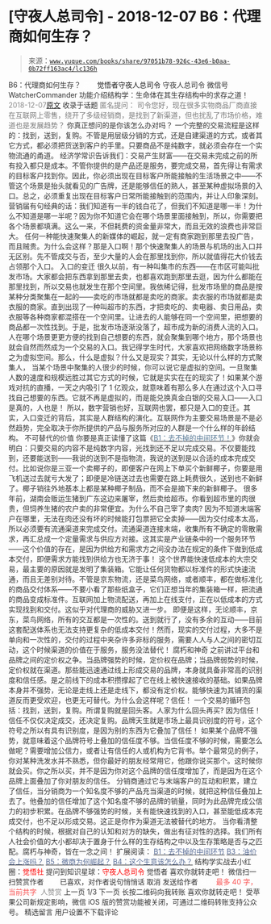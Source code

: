 # [守夜人总司令] - 2018-12-07 B6：代理商如何生存？

> 来源：[`www.yuque.com/books/share/97051b78-926c-43e6-b0aa-0b72ff163ac4/lc136h`](https://www.yuque.com/books/share/97051b78-926c-43e6-b0aa-0b72ff163ac4/lc136h)

<ne-p id="520f42f3293818f927861ebbd5b15da4_p_0" data-lake-id="520f42f3293818f927861ebbd5b15da4_p_0"><ne-text id="u9a41c469" style="color: rgb(51, 51, 51);">B6：代理商如何生存？</ne-text></ne-p> <ne-p id="9b71f31bc014dd91ec7a19940534ada8" data-lake-id="9b71f31bc014dd91ec7a19940534ada8"><ne-text id="u7a627147" ne-fontsize="12" style="color: rgb(255, 255, 255);">原创</ne-text><ne-text id="u9f1e00f2" ne-fontsize="14">觉悟者</ne-text><ne-text id="uf46f1d52" ne-fontsize="14">守夜人总司令</ne-text></ne-p> <ne-p id="bbc0dfb424722d09d60a6989fcdd0bef" data-lake-id="bbc0dfb424722d09d60a6989fcdd0bef"><ne-text id="uc7bf42b4" ne-fontsize="14" ne-bold="true" style="color: rgb(51, 51, 51);">守夜人总司令</ne-text></ne-p> <ne-p id="7da70c9dafb7676760d8dc1d58695246" data-lake-id="7da70c9dafb7676760d8dc1d58695246"><ne-text id="u2a4ec38d" ne-fontsize="14" style="color: rgb(51, 51, 51);">微信号</ne-text><ne-text id="ued43ef39" ne-fontsize="14" style="color: rgb(51, 51, 51);">WatcherCommander</ne-text></ne-p> <ne-p id="ef01a0deec93a5290fbe13b686be723c" data-lake-id="ef01a0deec93a5290fbe13b686be723c"><ne-text id="ua43146aa" ne-fontsize="14" style="color: rgb(51, 51, 51);">功能介绍</ne-text><ne-text id="ud85785bd" ne-fontsize="14" style="color: rgb(51, 51, 51);">结构学：生命体在其生存结构中的求存之道！</ne-text></ne-p> <ne-p id="adff294d1c5a75a7d5cb18ff1b1c2ae3" data-lake-id="adff294d1c5a75a7d5cb18ff1b1c2ae3"><ne-text id="u03de77a5" style="color: rgb(140, 140, 140);">2018-12-07</ne-text>[<ne-text id="u117db21f" ne-fontsize="14">原文</ne-text>](https://mp.weixin.qq.com/s?__biz=MzAxNDk1NjI2Mw==&mid=2247484095&idx=1&sn=92e2cd9f9c61b8f617f17a3d02139881&chksm=9b8a2137acfda8219dbbef087254bb64ac270538aa6e2448fbbe7d63866a381bbd1dbaf115ba&scene=27#wechat_redirect&cpage=453)</ne-p> <ne-p id="83c34e750fc5e48de1797f472d429620" data-lake-id="83c34e750fc5e48de1797f472d429620"><ne-text id="u607e3f94" style="color: rgb(51, 51, 51);">收录于话题</ne-text></ne-p> <ne-p id="ccdee483b281c78d7af04ef203f728a2" data-lake-id="ccdee483b281c78d7af04ef203f728a2"><ne-text id="uaa7a6a74" ne-fontsize="14" style="color: rgb(122, 122, 122);">匿名提问： 司令您好，现在很多实物商品厂商直接在互联网上零售，绕开了多级经销商，是找到了新渠道，但也扰乱了市场价格，难道也是发展趋势？</ne-text></ne-p> <ne-p id="ffaef62e995bc062e9294421fc86bcf8" data-lake-id="ffaef62e995bc062e9294421fc86bcf8"><ne-text id="u1d9d57c1" style="color: rgb(51, 51, 51);">你真正想问的是你该怎么办对吗？</ne-text></ne-p> <ne-p id="56cd82a0807ff21d1db3b18ebbc37dbf" data-lake-id="56cd82a0807ff21d1db3b18ebbc37dbf"><ne-text id="ud520a43f" ne-bold="true" style="color: rgb(51, 51, 51);">一个完整的交易流程是这样的：找到，送到，复购。</ne-text><ne-text id="u73e4acb6" style="color: rgb(51, 51, 51);">不管是用层级分销的方式，还是自建渠道的方式，或者其它方式，都必须把货送到客户的手里。只要商品不是纯数字，就必须会存在一个实物流通的甬道。</ne-text></ne-p> <ne-p id="cd016b3acfa1dc5618bdd6128d4dd909" data-lake-id="cd016b3acfa1dc5618bdd6128d4dd909"><ne-text id="uf4b36cb1" style="color: rgb(51, 51, 51);">经济学常识告诉我们：</ne-text><ne-text id="u307d2a18" ne-bold="true" style="color: rgb(51, 51, 51);">交易产生财富——在交易未完成之前的所有投入都只是成本。</ne-text><ne-text id="uf383f199" style="color: rgb(51, 51, 51);">不管你提供的是产品还是服务，要完成交易，首先得让有需求的目标客户找到你。因此，你必须出现在目标客户所能接触的生活场景之中——不管这个场景是抬头就看见的广告牌，还是能够信任的熟人，甚至某种虚拟场景的入口。总之，必须重复出现在目标客户日常所能接触到的范围内，并让人印象深刻。</ne-text></ne-p> <ne-p id="c2ed56d00aa98378e6b3f8da0355eb2f" data-lake-id="c2ed56d00aa98378e6b3f8da0355eb2f"><ne-text id="u73939ef5" style="color: rgb(51, 51, 51);">营销届有句经典的话：</ne-text><ne-text id="u842217d1" ne-bold="true" style="color: rgb(51, 51, 51);">我们知道有一半的钱白花了，但我们不知道是哪一半！</ne-text><ne-text id="u9e20d1df" style="color: rgb(51, 51, 51);">为什么不知道是哪一半呢？因为你不知道它会在哪个场景里面接触到，所以，你需要把各个场景都填满。这么一来，不但耗费的资金量非常大，而且无效的浪费也非常巨大。</ne-text></ne-p> <ne-p id="cd6b3538888c576b42c2759d74e1f31c" data-lake-id="cd6b3538888c576b42c2759d74e1f31c"><ne-text id="u133af7cf" style="color: rgb(51, 51, 51);">任何一种能快速聚集人的新媒体的崛起，就一定有商家跑到那里去投广告，而且贼贵。为什么会这样？那是入口啊！那个快速聚集人的场景与机场的出入口并无区别。先不管成交与否，至少大量的人会在那里找到你，所以就值得花大价钱去占领那个入口。</ne-text></ne-p> <ne-p id="1ad2b9e7b25a5c8a38cf057f5cde72e8" data-lake-id="1ad2b9e7b25a5c8a38cf057f5cde72e8"><ne-text id="ucaa6aa5b" ne-bold="true" style="color: rgb(51, 51, 51);">入口的变迁</ne-text></ne-p> <ne-p id="1bd6fb100ed1488e95eda1b324fccd53" data-lake-id="1bd6fb100ed1488e95eda1b324fccd53"><ne-text id="u576fc3d8" style="color: rgb(51, 51, 51);">很久以前，有一种叫集市的东西——在市区可能叫批发市场。大家都会把东西拿到那里去卖，也都喜欢跑到那里去逛，因为什么都能在那里找到，所以交易也就发生在那个空间里。我依稀记得，批发市场里的商品是按某种分类聚集在一起的——卖吃的市场就都是卖吃的商家。卖衣服的市场就都是卖衣服的商家。直到出现了一种叫超市的东西，才把卖吃的、卖电器、卖日用品，卖衣服等各种商家都混搭在一个空间里。让进去的人能够在同一个空间里，把想要的商品都一次性找到。于是，批发市场逐渐没落了，超市成为新的消费人流的入口。</ne-text></ne-p> <ne-p id="b76c8c1235ca32e8e2958df29bc50a14" data-lake-id="b76c8c1235ca32e8e2958df29bc50a14"><ne-text id="u6ca861db" style="color: rgb(51, 51, 51);">人在哪个场景更更方便的找到自己想要的东西，就会聚集到哪个地方，那个场景也就会自然而然成为一个交易的入口。我记得学生时代，大家喜欢把网络数字场景称之为虚拟空间。那么，什么是虚拟？什么又是现实？其实，无论以什么样的方式聚集人， 当某个场景中聚集的人很少的时候，你可以说它是虚拟的空间。一旦聚集人数的速度和规模远胜过其它方式的时候，它就是实实在在的现实了！如果某个游戏对抗的直播，一天之内吸引了 1 亿观众，就意味着有那么多人在通过这个入口寻找自己想要的东西。它就不再是虚拟的，而是能兑换真金白银的交易入口——入口是真的，人也是！</ne-text></ne-p> <ne-p id="c0d30ba12ea0541ef9c4891717c4df53" data-lake-id="c0d30ba12ea0541ef9c4891717c4df53"><ne-text id="ua4c9ddb7" style="color: rgb(51, 51, 51);">所以，数字营销也好，互联网也罢，都只是入口的变迁。其实，</ne-text><ne-text id="u5e1a9c7b" ne-bold="true" style="color: rgb(51, 51, 51);">入口变迁的背后，其实是人群结构的演化。</ne-text><ne-text id="u21bb702a" style="color: rgb(51, 51, 51);">互联网作为主要交易场景是不是必然趋势，完全取决于你所提供的产品与服务所对应的人群是一个什么样的年龄结构。</ne-text></ne-p> <ne-p id="cdc9d6c0476862894f002e0e949390b1" data-lake-id="cdc9d6c0476862894f002e0e949390b1"><ne-text id="u9655ca0c" ne-bold="true" style="color: rgb(51, 51, 51);">不可替代的价值</ne-text></ne-p> <ne-p id="7fc3a0419fb9f5c65b7d989070efa3c0" data-lake-id="7fc3a0419fb9f5c65b7d989070efa3c0"><ne-text id="ua108fb81" style="color: rgb(51, 51, 51);">你要是真正读懂了这篇《</ne-text>[<ne-text id="ue60fef38" style="color: rgb(86, 120, 149);">B1：去不掉的中间环节！</ne-text>](https://mp.weixin.qq.com/s?__biz=MzIzMDYwOTM0Mg==&mid=2247483903&idx=1&sn=e8a21cb816d6a27d869f81463805a208&scene=21#wechat_redirect)<ne-text id="uda122e43" style="color: rgb(51, 51, 51);">》你就会明白：只要交易的内容不是纯数字内容，光找到还不足以完成交易。不仅要能找到，还要能送到——我说的送到不是指物流，我说的送到是以合适的成本完成交付。比如说你是三亚一个卖椰子的，即便客户在网上下单买个新鲜椰子，你要是用飞机送过去就亏大发了；即便是冷链送过去也需要在路上耗费很久，送到也不新鲜了。椰子销往外地基本上都是某种椰子制品，而不会是摘下来的新鲜椰子。</ne-text></ne-p> <ne-p id="e2665d6402a230e90006520c96ea8b42" data-lake-id="e2665d6402a230e90006520c96ea8b42"><ne-text id="u467ec2ec" style="color: rgb(51, 51, 51);">很多年前，湖南会贩运生猪到广东这边来屠宰，然后卖给超市。你看到超市里的肉很贵，但饲养生猪的农户卖的非常便宜。为什么不自己宰了卖肉? 因为不知道末端客户在哪里，无法在肉还没有坏的时候能打包票把它全卖掉——因为交付成本太高，所以必须要有流通渠道来完成交付。流通渠道连接末端，收集所有不确定的零散需求，再汇总成一个定量需求与供应方对接。这其实是产业链条中的一个服务环节——这个价值的存在，是因为供给方和需求方之间没办法在规定的条件下做到低成本交付，即便需求方能找到供给方也无济于事！</ne-text></ne-p> <ne-p id="3b4e67ae084ac0ad9a566864e742de06" data-lake-id="3b4e67ae084ac0ad9a566864e742de06"><ne-text id="u9603e974" style="color: rgb(51, 51, 51);">这个世界能快速低成本的大宗交易，最主要的原因就是发明了集装箱。它能让任何货物都以标准件的形式快速流通，而且无差别对待。不管是京东物流，还是菜鸟网络，或者顺丰，都在做标准化的商品交付体系——不要小看了那些纸盒子，它们正想当年的集装箱一样，把流通的商品变成标准件。互联网加上物流配送，再加上在线支付，正在以低成本的方式实现找到和交付。这似乎对代理商的威胁又进一步。</ne-text></ne-p> <ne-p id="abd9f479b3b3416ccf41d968ca083d95" data-lake-id="abd9f479b3b3416ccf41d968ca083d95"><ne-text id="uc44f9dee" style="color: rgb(51, 51, 51);">即便是这样，无论顺丰，京东，菜鸟网络，所有的交互都是一次性的。送到就行了，没有多余的互动——目前这套配送体系也无法支持更复杂的低成本交付！然而，现实的交付过程，大多不是单向和一次性的，交付的过程中夹杂许多非标的服务，需要人人与人之间的密切互动，这个时候渠道的价值在于服务，服务没法替代！</ne-text></ne-p> <ne-p id="c3989050c415850350778a61edf5d54d" data-lake-id="c3989050c415850350778a61edf5d54d"><ne-text id="uf473f0dd" ne-bold="true" style="color: rgb(51, 51, 51);">腐朽和神奇</ne-text></ne-p> <ne-p id="2ad4f76eb1fffca6e8521caeac9bbf8e" data-lake-id="2ad4f76eb1fffca6e8521caeac9bbf8e"><ne-text id="u37451791" style="color: rgb(51, 51, 51);">之前讲过平台和品牌之间的定价权之争。当品牌强势的时候，定价权在品牌；当品牌弱势的时候，定价权就在渠道。那些能迅速通过线上形成交易的品牌，本身就具备非常高的识别度和信任感。是之前线下的成本积攒撑起了它在线上被快速接收的基础。如果品牌本身并不强势，无论是走线上还是走线下，都没有定价权。能够快速为其铺货的渠道反而更受欢迎，也更无可替代。为什么会这样呢？信任！</ne-text></ne-p> <ne-p id="acd3a69a6e20c8f6790a3c4a281cfca7" data-lake-id="acd3a69a6e20c8f6790a3c4a281cfca7"><ne-text id="u215f290a" style="color: rgb(51, 51, 51);">一个交易的循环包括：找到，送到，复购。所谓复购就是回头客。人家为什么回头再买? 因为信任！</ne-text><ne-text id="uc4120286" ne-bold="true" style="color: rgb(51, 51, 51);">信任不仅仅决定成交，还决定复购。</ne-text><ne-text id="u09011c7f" style="color: rgb(51, 51, 51);">品牌天生就是市场上最具识别度的符号，这个符号之所以有具有识别度，是因为别的东西为它叠加了信任！</ne-text></ne-p> <ne-p id="86d352e0a5306ac02afe67c73ecd0202" data-lake-id="86d352e0a5306ac02afe67c73ecd0202"><ne-text id="u4991cd4d" style="color: rgb(51, 51, 51);">如果某个品牌不强势，就意味着这个品牌符号上叠加的信任度不够。当信任度不够的时候，需要怎么做呢？需要增加公信力，或者让有信任的人或机构为它背书。举个最常见的例子，你对某种洗发水并不熟悉，但你最好的朋友经常用它，他跟你说买那个。这时候你就会买。你之所以买，并不是因为你对这个品牌的信任度增加了，而是因为在这个品牌上面叠加了你对朋友的信任。</ne-text></ne-p> <ne-p id="24b3db366615df46332b450919dda0ae" data-lake-id="24b3db366615df46332b450919dda0ae"><ne-text id="u6f8e432a" style="color: rgb(51, 51, 51);">分销商通过它与末端客户的互动和积累，建立了信任，当分销商为一个知名度不够的产品充当渠道的时候，就把这种信任叠加上去了。他叠加的信任增加了这个知名度不够的品牌的销量，同时为此品牌完成公信力的初步积累。在品牌不够强势的时候，关有能快速找到的入口，甚至能低成本完成交付，也不足以形成交易。这正是你作为渠道无法被替代的地方。</ne-text></ne-p> <ne-p id="9a4f16607549c202d9635ac3b6e5ad2e" data-lake-id="9a4f16607549c202d9635ac3b6e5ad2e"><ne-text id="ub0da0979" style="color: rgb(51, 51, 51);">当你看清整个结构的时候，根据对自己的认知和对方的缺失，做出有征对性的选择。我们所有人社会价值的大小都却决于置身于什么样的生存结构之中以及生存策略是否与之匹配。腐朽与神奇，皆在一念之间！</ne-text></ne-p> <ne-p id="a9d67d9bad32c928772603e15a454313" data-lake-id="a9d67d9bad32c928772603e15a454313"><ne-text id="u15396ce0" ne-fontsize="14" style="color: rgb(51, 51, 51);">扩展阅读：</ne-text></ne-p> <ne-p id="2c6e5db694979b8aa0d87db1c6fe1f01" data-lake-id="2c6e5db694979b8aa0d87db1c6fe1f01">[<ne-text id="u17a05292" ne-fontsize="14" style="color: rgb(87, 107, 149);">B1：去不掉的中间环节</ne-text>](http://mp.weixin.qq.com/s?__biz=MzAxNDk1NjI2Mw==&mid=2247484061&idx=1&sn=1209c5618c7a801825c4d601715c442d&chksm=9b8a2115acfda803a021253d6a306e6c95fffb1fdfae4daedf94c8f602c7d2c9e52452759093&scene=21#wechat_redirect)</ne-p> <ne-p id="de1d80abcecf8bd459279c9717146006" data-lake-id="de1d80abcecf8bd459279c9717146006">[<ne-text id="u4c6ca9d2" ne-fontsize="14" style="color: rgb(87, 107, 149);">B3：油价会上涨吗？</ne-text>](http://mp.weixin.qq.com/s?__biz=MzAxNDk1NjI2Mw==&mid=2247484078&idx=1&sn=6eee861727c21eef764e35f2379d643d&chksm=9b8a2126acfda83052cc25adc2294b7e0ccbece32af96e58033b4e7febfbd9ef719bba384a87&scene=21#wechat_redirect)</ne-p> <ne-p id="a245aa4331132420cb1da4723413e010" data-lake-id="a245aa4331132420cb1da4723413e010">[<ne-text id="u9629895f" ne-fontsize="14" style="color: rgb(87, 107, 149);">B5：微商为何崛起？</ne-text>](http://mp.weixin.qq.com/s?__biz=MzAxNDk1NjI2Mw==&mid=2247484091&idx=1&sn=b04a6ed042309aebe0ddeb9f2062b2c5&chksm=9b8a2133acfda825bb834b0623e353b08ad218c9d4a1b14f564ea0ff3fa196b61cfc719b7581&scene=21#wechat_redirect)</ne-p> <ne-p id="6dbf5568a07e4e37f4becb8f53676874" data-lake-id="6dbf5568a07e4e37f4becb8f53676874">[<ne-text id="ud39a379e" ne-fontsize="14" style="color: rgb(87, 107, 149);">B4：这个生意该怎么办？</ne-text>](http://mp.weixin.qq.com/s?__biz=MzAxNDk1NjI2Mw==&mid=2247484087&idx=1&sn=a9e90f6393238877c489f63e0cac46f9&chksm=9b8a213facfda8298eb01445003a5d7a4a72a0512e32c02d8e413f109ad907fda5dbf0a11d93&scene=21#wechat_redirect)</ne-p> <ne-p id="7822a3377b8b5abe4cde6e50d5edb19f" data-lake-id="7822a3377b8b5abe4cde6e50d5edb19f"><ne-text id="u40acb93a" ne-bold="true" style="color: rgb(51, 51, 51);">结构学实战去小红圈：</ne-text><ne-text id="u3b820d90" ne-bold="true" style="color: rgb(255, 0, 0);">觉悟社</ne-text></ne-p> <ne-p id="7da3ee1d6af55fed20cd797195789030" data-lake-id="7da3ee1d6af55fed20cd797195789030"><ne-text id="uf9a88592" ne-bold="true" style="color: rgb(51, 51, 51);">提问到知识星球：</ne-text><ne-text id="u4d983c40" ne-bold="true" style="color: rgb(255, 0, 0);">守夜人总司令</ne-text></ne-p>  <ne-p id="b8813cf0af5f58a05d8b69bafee8ea8d" data-lake-id="b8813cf0af5f58a05d8b69bafee8ea8d"><ne-card data-card-name="image" data-card-type="inline" id="lc2EK" data-event-boundary="card" style="color: rgb(51, 51, 51);"><ne-p id="ae99e27ecf26da6849f0592dda82cd8d" data-lake-id="ae99e27ecf26da6849f0592dda82cd8d"><ne-text id="ud25a30ea" style="color: rgb(51, 51, 51);">觉悟者</ne-text></ne-p> <ne-p id="e42f4ea6cb4f825f18539031aff1ac38" data-lake-id="e42f4ea6cb4f825f18539031aff1ac38"><ne-text id="udb5a9410" style="color: rgb(51, 51, 51);">喜欢你就转走吧！</ne-text></ne-p> <ne-p id="89941db0a36f14cc33064f87c3d14af5" data-lake-id="89941db0a36f14cc33064f87c3d14af5"><ne-text id="uddcb35d4" ne-bold="true" style="color: rgb(51, 51, 51);">微信扫一扫赞赏作者</ne-text><ne-text id="udd7ef92d" ne-bold="true" style="color: rgb(255, 255, 255);">赞赏</ne-text></ne-p> <ne-p id="90a28d3502d125c14e2e0c5e37a73ce4" data-lake-id="90a28d3502d125c14e2e0c5e37a73ce4"><ne-text id="ud71aea3d" style="color: rgb(51, 51, 51);">已喜欢，</ne-text><ne-text id="u75c7ace1">对作者说句悄悄话</ne-text></ne-p> <ne-p id="456e4dd17b1144084594e02e5c63f3b4" data-lake-id="456e4dd17b1144084594e02e5c63f3b4"><ne-text id="u48427b56" style="color: rgb(51, 51, 51);">取消</ne-text></ne-p> <ne-p id="e6a1bce5d1f45fae177260954c5c0be6" data-lake-id="e6a1bce5d1f45fae177260954c5c0be6"><ne-text id="udcad582c" ne-fontsize="14" ne-bold="true" style="color: rgb(51, 51, 51);">发送给作者</ne-text></ne-p> <ne-p id="0b3736b281f7ac637a428a052b6f44c7" data-lake-id="0b3736b281f7ac637a428a052b6f44c7"><ne-text id="uff5cbf47" ne-bold="true" style="color: rgb(255, 255, 255);">发送</ne-text></ne-p> <ne-p id="217c75467fd2f91530e28ed1bbba47c2" data-lake-id="217c75467fd2f91530e28ed1bbba47c2"><ne-text id="u27d5717b" ne-fontsize="13" style="color: rgb(250, 81, 81);">最多 40 字，当前共字</ne-text></ne-p> <ne-p id="f9835cbd6d97de3f32fbc1a6c3d86c61" data-lake-id="f9835cbd6d97de3f32fbc1a6c3d86c61"><ne-text id="uf0279493" style="color: rgb(136, 136, 136);"> 人赞赏</ne-text></ne-p> <ne-p id="0578493d6ae034fcd08f9bf2d06821de" data-lake-id="0578493d6ae034fcd08f9bf2d06821de"><ne-text id="uc2580a28" style="color: rgb(51, 51, 51);">上一页</ne-text> <ne-text id="u874d6fa5">1</ne-text><ne-text id="u5f546f13" style="color: rgb(51, 51, 51);">/3 下一页</ne-text></ne-p> <ne-p id="ee47f4cbf620ea612462529738fcbe50" data-lake-id="ee47f4cbf620ea612462529738fcbe50"><ne-text id="u6d526597" style="color: rgb(51, 51, 51);">长按二维码向我转账</ne-text></ne-p> <ne-p id="aae12a120a7b7a82c6bdff803b6f2178" data-lake-id="aae12a120a7b7a82c6bdff803b6f2178"><ne-text id="uf449c560" style="color: rgb(51, 51, 51);">喜欢你就转走吧！</ne-text></ne-p> <ne-p id="5e7d264731806c4cb716d0ff322a63ff" data-lake-id="5e7d264731806c4cb716d0ff322a63ff"><ne-text id="u1a0108c6" style="color: rgb(51, 51, 51);">受苹果公司新规定影响，微信 iOS 版的赞赏功能被关闭，可通过二维码转账支持公众号。</ne-text></ne-p> <ne-h3 id="7jJPq" data-lake-id="7jJPq"><ne-heading-ext><ne-heading-anchor></ne-heading-anchor><ne-heading-fold></ne-heading-fold></ne-heading-ext><ne-heading-content><ne-text id="u74fbefec" ne-fontsize="16" style="color: rgb(51, 51, 51);">精选留言</ne-text></ne-heading-content></ne-h3> <ne-p id="86341403c08caf2e6c29976083d1cfdf" data-lake-id="86341403c08caf2e6c29976083d1cfdf"><ne-text id="u6a084788" style="color: rgb(51, 51, 51);">用户设置不下载评论</ne-text></ne-p></ne-card></ne-p>